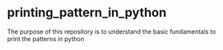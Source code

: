 # printing_pattern_in_python
The purpose of this repository is to understand the basic fundamentals to print the patterns in python
